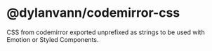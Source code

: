 # @dylanvann/codemirror-css

CSS from codemirror exported unprefixed as strings to be used with Emotion or Styled Components.
